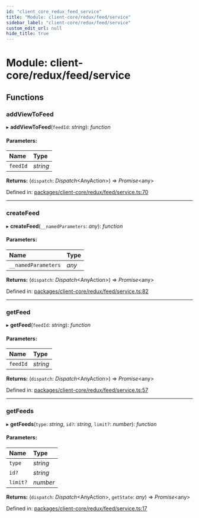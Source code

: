 ```yaml
---
id: "client_core_redux_feed_service"
title: "Module: client-core/redux/feed/service"
sidebar_label: "client-core/redux/feed/service"
custom_edit_url: null
hide_title: true
---
```


# Module: client-core/redux/feed/service

## Functions

### addViewToFeed

▸ **addViewToFeed**(`feedId`: *string*): *function*

#### Parameters:

Name | Type |
:------ | :------ |
`feedId` | *string* |

**Returns:** (`dispatch`: *Dispatch*<AnyAction\>) => *Promise*<any\>

Defined in: [packages/client-core/redux/feed/service.ts:70](https://github.com/xr3ngine/xr3ngine/blob/5a0f83ed8/packages/client-core/redux/feed/service.ts#L70)

___

### createFeed

▸ **createFeed**(`__namedParameters`: *any*): *function*

#### Parameters:

Name | Type |
:------ | :------ |
`__namedParameters` | *any* |

**Returns:** (`dispatch`: *Dispatch*<AnyAction\>) => *Promise*<any\>

Defined in: [packages/client-core/redux/feed/service.ts:82](https://github.com/xr3ngine/xr3ngine/blob/5a0f83ed8/packages/client-core/redux/feed/service.ts#L82)

___

### getFeed

▸ **getFeed**(`feedId`: *string*): *function*

#### Parameters:

Name | Type |
:------ | :------ |
`feedId` | *string* |

**Returns:** (`dispatch`: *Dispatch*<AnyAction\>) => *Promise*<any\>

Defined in: [packages/client-core/redux/feed/service.ts:57](https://github.com/xr3ngine/xr3ngine/blob/5a0f83ed8/packages/client-core/redux/feed/service.ts#L57)

___

### getFeeds

▸ **getFeeds**(`type`: *string*, `id?`: *string*, `limit?`: *number*): *function*

#### Parameters:

Name | Type |
:------ | :------ |
`type` | *string* |
`id?` | *string* |
`limit?` | *number* |

**Returns:** (`dispatch`: *Dispatch*<AnyAction\>, `getState`: *any*) => *Promise*<any\>

Defined in: [packages/client-core/redux/feed/service.ts:17](https://github.com/xr3ngine/xr3ngine/blob/5a0f83ed8/packages/client-core/redux/feed/service.ts#L17)

